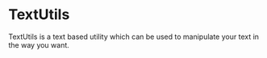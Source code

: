 # TextUtils
TextUtils is a text based utility which can be used to manipulate your text in the way you want.
